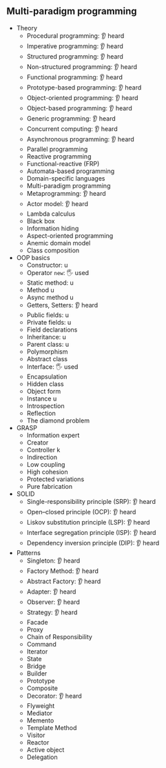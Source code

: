 ## Multi-paradigm programming

- Theory
  - Procedural programming: 👂 heard
  - Imperative programming: 👂 heard
  - Structured programming: 👂 heard
  - Non-structured programming: 👂 heard
  - Functional programming: 👂 heard
  - Prototype-based programming: 👂 heard
  - Object-oriented programming: 👂 heard
  - Object-based programming: 👂 heard
  - Generic programming: 👂 heard
  - Concurrent computing: 👂 heard
  - Asynchronous programming: 👂 heard
  - Parallel programming
  - Reactive programming
  - Functional-reactive (FRP)
  - Automata-based programming
  - Domain-specific languages
  - Multi-paradigm programming
  - Metaprogramming: 👂 heard
  - Actor model: 👂 heard
  - Lambda calculus
  - Black box
  - Information hiding
  - Aspect-oriented programming
  - Anemic domain model
  - Class composition
- OOP basics
  - Constructor: u
  - Operator `new`: 🖐️ used
  - Static method: u
  - Method  u
  - Async method u
  - Getters, Setters: 👂 heard
  - Public fields: u
  - Private fields: u
  - Field declarations
  - Inheritance: u
  - Parent class: u
  - Polymorphism
  - Abstract class
  - Interface: 🖐️ used
  - Encapsulation
  - Hidden class
  - Object form
  - Instance u
  - Introspection
  - Reflection
  - The diamond problem
- GRASP
  - Information expert
  - Creator
  - Controller k
  - Indirection
  - Low coupling
  - High cohesion
  - Protected variations
  - Pure fabrication
- SOLID
  - Single-responsibility principle (SRP): 👂 heard
  - Open–closed principle (OCP): 👂 heard
  - Liskov substitution principle (LSP): 👂 heard
  - Interface segregation principle (ISP): 👂 heard
  - Dependency inversion principle (DIP): 👂 heard
- Patterns
  - Singleton: 👂 heard
  - Factory Method: 👂 heard
  - Abstract Factory: 👂 heard
  - Adapter: 👂 heard
  - Observer: 👂 heard
  - Strategy: 👂 heard
  - Facade
  - Proxy
  - Chain of Responsibility
  - Command
  - Iterator
  - State
  - Bridge
  - Builder
  - Prototype
  - Composite
  - Decorator: 👂 heard
  - Flyweight
  - Mediator
  - Memento
  - Template Method
  - Visitor
  - Reactor
  - Active object
  - Delegation
